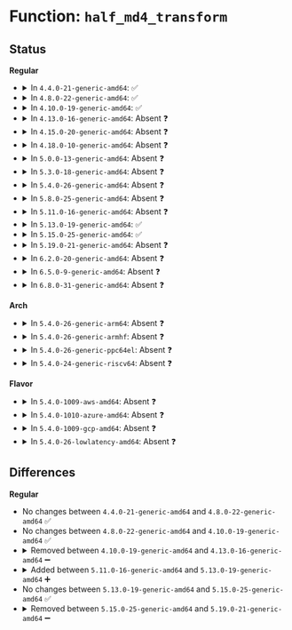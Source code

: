 # Function: <code>half_md4_transform</code>

## Status
<b>Regular</b>
<ul>
<li>
<details>
<summary>In <code>4.4.0-21-generic-amd64</code>: ✅</summary>

```c
__u32 half_md4_transform(__u32 * buf, const __u32 * in)
```

```json
{
  "name": "half_md4_transform",
  "collision_type": "Unique Global",
  "inline_type": "No",
  "funcs": [
    {
      "addr": 18446744071583008000,
      "name": "half_md4_transform",
      "external": true,
      "loc": "lib/halfmd4.c:26",
      "file": "lib/halfmd4.c",
      "inline": "seen, unknown",
      "caller_inline": [],
      "caller_func": [
        "fs/ext4/hash.c:ext4fs_dirhash"
      ]
    }
  ],
  "symbols": [
    {
      "addr": 18446744071583008000,
      "name": "half_md4_transform",
      "section": ".text",
      "bind": "STB_GLOBAL",
      "size": 679
    }
  ]
}
```
</details>
</li>
<li>
<details>
<summary>In <code>4.8.0-22-generic-amd64</code>: ✅</summary>

```c
__u32 half_md4_transform(__u32 * buf, const __u32 * in)
```

```json
{
  "name": "half_md4_transform",
  "collision_type": "Unique Global",
  "inline_type": "No",
  "funcs": [
    {
      "addr": 18446744071583298464,
      "name": "half_md4_transform",
      "external": true,
      "loc": "lib/halfmd4.c:26",
      "file": "lib/halfmd4.c",
      "inline": "seen, unknown",
      "caller_inline": [],
      "caller_func": [
        "fs/ext4/hash.c:ext4fs_dirhash"
      ]
    }
  ],
  "symbols": [
    {
      "addr": 18446744071583298464,
      "name": "half_md4_transform",
      "section": ".text",
      "bind": "STB_GLOBAL",
      "size": 666
    }
  ]
}
```
</details>
</li>
<li>
<details>
<summary>In <code>4.10.0-19-generic-amd64</code>: ✅</summary>

```c
__u32 half_md4_transform(__u32 * buf, const __u32 * in)
```

```json
{
  "name": "half_md4_transform",
  "collision_type": "Unique Global",
  "inline_type": "No",
  "funcs": [
    {
      "addr": 18446744071583417504,
      "name": "half_md4_transform",
      "external": true,
      "loc": "lib/halfmd4.c:26",
      "file": "lib/halfmd4.c",
      "inline": "seen, unknown",
      "caller_inline": [],
      "caller_func": [
        "fs/ext4/hash.c:ext4fs_dirhash"
      ]
    }
  ],
  "symbols": [
    {
      "addr": 18446744071583417504,
      "name": "half_md4_transform",
      "section": ".text",
      "bind": "STB_GLOBAL",
      "size": 666
    }
  ]
}
```
</details>
</li>
<li>
<details>
<summary>In <code>4.13.0-16-generic-amd64</code>: Absent ❓</summary>

```json
{
  "name": "half_md4_transform",
  "collision_type": "Unique Static",
  "inline_type": "Full",
  "funcs": [
    {
      "addr": 18446744071581940044,
      "name": "half_md4_transform",
      "external": false,
      "loc": "fs/ext4/hash.c:56",
      "file": "fs/ext4/hash.c",
      "inline": "not declared, inlined",
      "caller_inline": [
        "fs/ext4/hash.c:ext4fs_dirhash"
      ],
      "caller_func": []
    }
  ],
  "symbols": []
}
```
</details>
</li>
<li>
<details>
<summary>In <code>4.15.0-20-generic-amd64</code>: Absent ❓</summary>

```json
{
  "name": "half_md4_transform",
  "collision_type": "Unique Static",
  "inline_type": "Full",
  "funcs": [
    {
      "addr": 18446744071582088964,
      "name": "half_md4_transform",
      "external": false,
      "loc": "fs/ext4/hash.c:56",
      "file": "fs/ext4/hash.c",
      "inline": "not declared, inlined",
      "caller_inline": [
        "fs/ext4/hash.c:ext4fs_dirhash"
      ],
      "caller_func": []
    }
  ],
  "symbols": []
}
```
</details>
</li>
<li>
<details>
<summary>In <code>4.18.0-10-generic-amd64</code>: Absent ❓</summary>

```json
{
  "name": "half_md4_transform",
  "collision_type": "Unique Static",
  "inline_type": "Full",
  "funcs": [
    {
      "addr": 18446744071582277450,
      "name": "half_md4_transform",
      "external": false,
      "loc": "fs/ext4/hash.c:52",
      "file": "fs/ext4/hash.c",
      "inline": "not declared, inlined",
      "caller_inline": [
        "fs/ext4/hash.c:ext4fs_dirhash"
      ],
      "caller_func": []
    }
  ],
  "symbols": []
}
```
</details>
</li>
<li>
<details>
<summary>In <code>5.0.0-13-generic-amd64</code>: Absent ❓</summary>

```json
{
  "name": "half_md4_transform",
  "collision_type": "Unique Static",
  "inline_type": "Full",
  "funcs": [
    {
      "addr": 18446744071582376072,
      "name": "half_md4_transform",
      "external": false,
      "loc": "fs/ext4/hash.c:52",
      "file": "fs/ext4/hash.c",
      "inline": "not declared, inlined",
      "caller_inline": [
        "fs/ext4/hash.c:ext4fs_dirhash"
      ],
      "caller_func": []
    }
  ],
  "symbols": []
}
```
</details>
</li>
<li>
<details>
<summary>In <code>5.3.0-18-generic-amd64</code>: Absent ❓</summary>

```json
{
  "name": "half_md4_transform",
  "collision_type": "Unique Static",
  "inline_type": "Full",
  "funcs": [
    {
      "addr": 18446744071582544491,
      "name": "half_md4_transform",
      "external": false,
      "loc": "fs/ext4/hash.c:53",
      "file": "fs/ext4/hash.c",
      "inline": "not declared, inlined",
      "caller_inline": [
        "fs/ext4/hash.c:__ext4fs_dirhash"
      ],
      "caller_func": []
    }
  ],
  "symbols": []
}
```
</details>
</li>
<li>
<details>
<summary>In <code>5.4.0-26-generic-amd64</code>: Absent ❓</summary>

```json
{
  "name": "half_md4_transform",
  "collision_type": "Unique Static",
  "inline_type": "Full",
  "funcs": [
    {
      "addr": 18446744071582645435,
      "name": "half_md4_transform",
      "external": false,
      "loc": "fs/ext4/hash.c:53",
      "file": "fs/ext4/hash.c",
      "inline": "not declared, inlined",
      "caller_inline": [
        "fs/ext4/hash.c:__ext4fs_dirhash"
      ],
      "caller_func": []
    }
  ],
  "symbols": []
}
```
</details>
</li>
<li>
<details>
<summary>In <code>5.8.0-25-generic-amd64</code>: Absent ❓</summary>

```json
{
  "name": "half_md4_transform",
  "collision_type": "Unique Static",
  "inline_type": "Selective",
  "funcs": [
    {
      "addr": 18446744071582955712,
      "name": "half_md4_transform",
      "external": false,
      "loc": "fs/ext4/hash.c:53",
      "file": "fs/ext4/hash.c",
      "inline": "not declared, inlined",
      "caller_inline": [],
      "caller_func": [
        "fs/ext4/hash.c:__ext4fs_dirhash"
      ]
    }
  ],
  "symbols": [
    {
      "addr": 18446744071582955712,
      "name": "half_md4_transform.isra.0",
      "section": ".text",
      "bind": "STB_LOCAL",
      "size": 678
    }
  ]
}
```
</details>
</li>
<li>
<details>
<summary>In <code>5.11.0-16-generic-amd64</code>: Absent ❓</summary>

```json
{
  "name": "half_md4_transform",
  "collision_type": "Unique Static",
  "inline_type": "Selective",
  "funcs": [
    {
      "addr": 18446744071583029888,
      "name": "half_md4_transform",
      "external": false,
      "loc": "fs/ext4/hash.c:53",
      "file": "fs/ext4/hash.c",
      "inline": "not declared, inlined",
      "caller_inline": [],
      "caller_func": [
        "fs/ext4/hash.c:__ext4fs_dirhash"
      ]
    }
  ],
  "symbols": [
    {
      "addr": 18446744071583029888,
      "name": "half_md4_transform.isra.0",
      "section": ".text",
      "bind": "STB_LOCAL",
      "size": 678
    }
  ]
}
```
</details>
</li>
<li>
<details>
<summary>In <code>5.13.0-19-generic-amd64</code>: ✅</summary>

```c
__u32 half_md4_transform(__u32 * buf, const __u32 * in)
```

```json
{
  "name": "half_md4_transform",
  "collision_type": "Unique Static",
  "inline_type": "No",
  "funcs": [
    {
      "addr": 18446744071583055232,
      "name": "half_md4_transform",
      "external": false,
      "loc": "fs/ext4/hash.c:53",
      "file": "fs/ext4/hash.c",
      "inline": "seen, unknown",
      "caller_inline": [],
      "caller_func": [
        "fs/ext4/hash.c:__ext4fs_dirhash"
      ]
    }
  ],
  "symbols": [
    {
      "addr": 18446744071583055232,
      "name": "half_md4_transform",
      "section": ".text",
      "bind": "STB_LOCAL",
      "size": 680
    }
  ]
}
```
</details>
</li>
<li>
<details>
<summary>In <code>5.15.0-25-generic-amd64</code>: ✅</summary>

```c
__u32 half_md4_transform(__u32 * buf, const __u32 * in)
```

```json
{
  "name": "half_md4_transform",
  "collision_type": "Unique Static",
  "inline_type": "No",
  "funcs": [
    {
      "addr": 18446744071583393072,
      "name": "half_md4_transform",
      "external": false,
      "loc": "fs/ext4/hash.c:53",
      "file": "fs/ext4/hash.c",
      "inline": "seen, unknown",
      "caller_inline": [],
      "caller_func": [
        "fs/ext4/hash.c:__ext4fs_dirhash"
      ]
    }
  ],
  "symbols": [
    {
      "addr": 18446744071583393072,
      "name": "half_md4_transform",
      "section": ".text",
      "bind": "STB_LOCAL",
      "size": 680
    }
  ]
}
```
</details>
</li>
<li>
<details>
<summary>In <code>5.19.0-21-generic-amd64</code>: Absent ❓</summary>

```json
{
  "name": "half_md4_transform",
  "collision_type": "Unique Static",
  "inline_type": "Selective",
  "funcs": [
    {
      "addr": 18446744071583908064,
      "name": "half_md4_transform",
      "external": false,
      "loc": "fs/ext4/hash.c:53",
      "file": "fs/ext4/hash.c",
      "inline": "not declared, inlined",
      "caller_inline": [],
      "caller_func": [
        "fs/ext4/hash.c:__ext4fs_dirhash"
      ]
    }
  ],
  "symbols": [
    {
      "addr": 18446744071583908064,
      "name": "half_md4_transform.isra.0",
      "section": ".text",
      "bind": "STB_LOCAL",
      "size": 708
    }
  ]
}
```
</details>
</li>
<li>
<details>
<summary>In <code>6.2.0-20-generic-amd64</code>: Absent ❓</summary>

```json
{
  "name": "half_md4_transform",
  "collision_type": "Unique Static",
  "inline_type": "Selective",
  "funcs": [
    {
      "addr": 18446744071584533904,
      "name": "half_md4_transform",
      "external": false,
      "loc": "fs/ext4/hash.c:53",
      "file": "fs/ext4/hash.c",
      "inline": "not declared, inlined",
      "caller_inline": [],
      "caller_func": [
        "fs/ext4/hash.c:__ext4fs_dirhash"
      ]
    }
  ],
  "symbols": [
    {
      "addr": 18446744071584533904,
      "name": "half_md4_transform.isra.0",
      "section": ".text",
      "bind": "STB_LOCAL",
      "size": 708
    }
  ]
}
```
</details>
</li>
<li>
<details>
<summary>In <code>6.5.0-9-generic-amd64</code>: Absent ❓</summary>

```json
{
  "name": "half_md4_transform",
  "collision_type": "Unique Static",
  "inline_type": "Selective",
  "funcs": [
    {
      "addr": 18446744071584762960,
      "name": "half_md4_transform",
      "external": false,
      "loc": "fs/ext4/hash.c:53",
      "file": "fs/ext4/hash.c",
      "inline": "not declared, inlined",
      "caller_inline": [],
      "caller_func": [
        "fs/ext4/hash.c:__ext4fs_dirhash"
      ]
    }
  ],
  "symbols": [
    {
      "addr": 18446744071584762960,
      "name": "half_md4_transform.isra.0",
      "section": ".text",
      "bind": "STB_LOCAL",
      "size": 708
    }
  ]
}
```
</details>
</li>
<li>
<details>
<summary>In <code>6.8.0-31-generic-amd64</code>: Absent ❓</summary>

```json
{
  "name": "half_md4_transform",
  "collision_type": "Unique Static",
  "inline_type": "Selective",
  "funcs": [
    {
      "addr": 18446744071584995984,
      "name": "half_md4_transform",
      "external": false,
      "loc": "fs/ext4/hash.c:53",
      "file": "fs/ext4/hash.c",
      "inline": "not declared, inlined",
      "caller_inline": [],
      "caller_func": [
        "fs/ext4/hash.c:__ext4fs_dirhash"
      ]
    }
  ],
  "symbols": [
    {
      "addr": 18446744071584995984,
      "name": "half_md4_transform.isra.0",
      "section": ".text",
      "bind": "STB_LOCAL",
      "size": 708
    }
  ]
}
```
</details>
</li>
</ul>
<b>Arch</b>
<ul>
<li>
<details>
<summary>In <code>5.4.0-26-generic-arm64</code>: Absent ❓</summary>

```json
{
  "name": "half_md4_transform",
  "collision_type": "Unique Static",
  "inline_type": "Full",
  "funcs": [
    {
      "addr": 18446603336494297484,
      "name": "half_md4_transform",
      "external": false,
      "loc": "fs/ext4/hash.c:53",
      "file": "fs/ext4/hash.c",
      "inline": "not declared, inlined",
      "caller_inline": [
        "fs/ext4/hash.c:__ext4fs_dirhash"
      ],
      "caller_func": []
    }
  ],
  "symbols": []
}
```
</details>
</li>
<li>
<details>
<summary>In <code>5.4.0-26-generic-armhf</code>: Absent ❓</summary>

```json
{
  "name": "half_md4_transform",
  "collision_type": "Unique Static",
  "inline_type": "Full",
  "funcs": [
    {
      "addr": 3227731296,
      "name": "half_md4_transform",
      "external": false,
      "loc": "fs/ext4/hash.c:53",
      "file": "fs/ext4/hash.c",
      "inline": "not declared, inlined",
      "caller_inline": [
        "fs/ext4/hash.c:__ext4fs_dirhash"
      ],
      "caller_func": []
    }
  ],
  "symbols": []
}
```
</details>
</li>
<li>
<details>
<summary>In <code>5.4.0-26-generic-ppc64el</code>: Absent ❓</summary>

```json
{
  "name": "half_md4_transform",
  "collision_type": "Unique Static",
  "inline_type": "Full",
  "funcs": [
    {
      "addr": 13835058055288012896,
      "name": "half_md4_transform",
      "external": false,
      "loc": "fs/ext4/hash.c:53",
      "file": "fs/ext4/hash.c",
      "inline": "not declared, inlined",
      "caller_inline": [
        "fs/ext4/hash.c:__ext4fs_dirhash"
      ],
      "caller_func": []
    }
  ],
  "symbols": []
}
```
</details>
</li>
<li>
<details>
<summary>In <code>5.4.0-24-generic-riscv64</code>: Absent ❓</summary>

```json
{
  "name": "half_md4_transform",
  "collision_type": "Unique Static",
  "inline_type": "Full",
  "funcs": [
    {
      "addr": 18446743936273739122,
      "name": "half_md4_transform",
      "external": false,
      "loc": "fs/ext4/hash.c:53",
      "file": "fs/ext4/hash.c",
      "inline": "not declared, inlined",
      "caller_inline": [
        "fs/ext4/hash.c:__ext4fs_dirhash"
      ],
      "caller_func": []
    }
  ],
  "symbols": []
}
```
</details>
</li>
</ul>
<b>Flavor</b>
<ul>
<li>
<details>
<summary>In <code>5.4.0-1009-aws-amd64</code>: Absent ❓</summary>

```json
{
  "name": "half_md4_transform",
  "collision_type": "Unique Static",
  "inline_type": "Full",
  "funcs": [
    {
      "addr": 18446744071582614171,
      "name": "half_md4_transform",
      "external": false,
      "loc": "fs/ext4/hash.c:53",
      "file": "fs/ext4/hash.c",
      "inline": "not declared, inlined",
      "caller_inline": [
        "fs/ext4/hash.c:__ext4fs_dirhash"
      ],
      "caller_func": []
    }
  ],
  "symbols": []
}
```
</details>
</li>
<li>
<details>
<summary>In <code>5.4.0-1010-azure-amd64</code>: Absent ❓</summary>

```json
{
  "name": "half_md4_transform",
  "collision_type": "Unique Static",
  "inline_type": "Full",
  "funcs": [
    {
      "addr": 18446744071582551339,
      "name": "half_md4_transform",
      "external": false,
      "loc": "fs/ext4/hash.c:53",
      "file": "fs/ext4/hash.c",
      "inline": "not declared, inlined",
      "caller_inline": [
        "fs/ext4/hash.c:__ext4fs_dirhash"
      ],
      "caller_func": []
    }
  ],
  "symbols": []
}
```
</details>
</li>
<li>
<details>
<summary>In <code>5.4.0-1009-gcp-amd64</code>: Absent ❓</summary>

```json
{
  "name": "half_md4_transform",
  "collision_type": "Unique Static",
  "inline_type": "Full",
  "funcs": [
    {
      "addr": 18446744071582604290,
      "name": "half_md4_transform",
      "external": false,
      "loc": "fs/ext4/hash.c:53",
      "file": "fs/ext4/hash.c",
      "inline": "not declared, inlined",
      "caller_inline": [
        "fs/ext4/hash.c:ext4fs_dirhash"
      ],
      "caller_func": []
    }
  ],
  "symbols": []
}
```
</details>
</li>
<li>
<details>
<summary>In <code>5.4.0-26-lowlatency-amd64</code>: Absent ❓</summary>

```json
{
  "name": "half_md4_transform",
  "collision_type": "Unique Static",
  "inline_type": "Full",
  "funcs": [
    {
      "addr": 18446744071582686539,
      "name": "half_md4_transform",
      "external": false,
      "loc": "fs/ext4/hash.c:53",
      "file": "fs/ext4/hash.c",
      "inline": "not declared, inlined",
      "caller_inline": [
        "fs/ext4/hash.c:__ext4fs_dirhash"
      ],
      "caller_func": []
    }
  ],
  "symbols": []
}
```
</details>
</li>
</ul>

## Differences
<b>Regular</b>
<ul>
<li>
No changes between <code>4.4.0-21-generic-amd64</code> and <code>4.8.0-22-generic-amd64</code> ✅
</li>
<li>
No changes between <code>4.8.0-22-generic-amd64</code> and <code>4.10.0-19-generic-amd64</code> ✅
</li>
<li>
<details>
<summary>Removed between <code>4.10.0-19-generic-amd64</code> and <code>4.13.0-16-generic-amd64</code> ➖</summary>

```c
__u32 half_md4_transform(__u32 * buf, const __u32 * in)
```
</details>
</li>
<li>
<details>
<summary>Added between <code>5.11.0-16-generic-amd64</code> and <code>5.13.0-19-generic-amd64</code> ➕</summary>

```c
__u32 half_md4_transform(__u32 * buf, const __u32 * in)
```
</details>
</li>
<li>
No changes between <code>5.13.0-19-generic-amd64</code> and <code>5.15.0-25-generic-amd64</code> ✅
</li>
<li>
<details>
<summary>Removed between <code>5.15.0-25-generic-amd64</code> and <code>5.19.0-21-generic-amd64</code> ➖</summary>

```c
__u32 half_md4_transform(__u32 * buf, const __u32 * in)
```
</details>
</li>
</ul>
